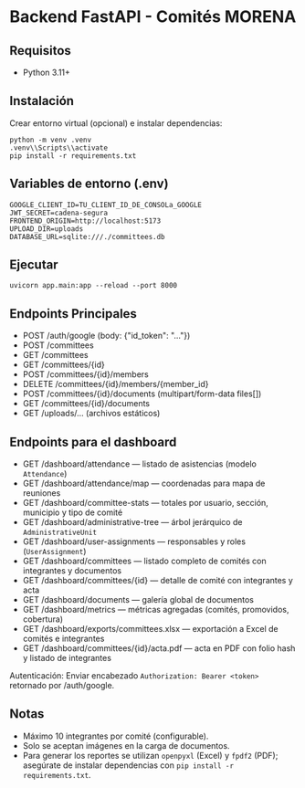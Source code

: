 # Backend FastAPI - Comités MORENA

## Requisitos
- Python 3.11+

## Instalación
Crear entorno virtual (opcional) e instalar dependencias:

```
python -m venv .venv
.venv\\Scripts\\activate
pip install -r requirements.txt
```

## Variables de entorno (.env)
```
GOOGLE_CLIENT_ID=TU_CLIENT_ID_DE_CONSOLa_GOOGLE
JWT_SECRET=cadena-segura
FRONTEND_ORIGIN=http://localhost:5173
UPLOAD_DIR=uploads
DATABASE_URL=sqlite:///./committees.db
```

## Ejecutar
```
uvicorn app.main:app --reload --port 8000
```

## Endpoints Principales
- POST /auth/google  (body: {"id_token": "..."})
- POST /committees
- GET /committees
- GET /committees/{id}
- POST /committees/{id}/members
- DELETE /committees/{id}/members/{member_id}
- POST /committees/{id}/documents (multipart/form-data files[])
- GET /committees/{id}/documents
- GET /uploads/... (archivos estáticos)

## Endpoints para el dashboard
- GET /dashboard/attendance — listado de asistencias (modelo `Attendance`)
- GET /dashboard/attendance/map — coordenadas para mapa de reuniones
- GET /dashboard/committee-stats — totales por usuario, sección, municipio y tipo de comité
- GET /dashboard/administrative-tree — árbol jerárquico de `AdministrativeUnit`
- GET /dashboard/user-assignments — responsables y roles (`UserAssignment`)
- GET /dashboard/committees — listado completo de comités con integrantes y documentos
- GET /dashboard/committees/{id} — detalle de comité con integrantes y acta
- GET /dashboard/documents — galería global de documentos
- GET /dashboard/metrics — métricas agregadas (comités, promovidos, cobertura)
- GET /dashboard/exports/committees.xlsx — exportación a Excel de comités e integrantes
- GET /dashboard/committees/{id}/acta.pdf — acta en PDF con folio hash y listado de integrantes

Autenticación: Enviar encabezado `Authorization: Bearer <token>` retornado por /auth/google.

## Notas
- Máximo 10 integrantes por comité (configurable). 
- Solo se aceptan imágenes en la carga de documentos.
- Para generar los reportes se utilizan `openpyxl` (Excel) y `fpdf2` (PDF); asegúrate de instalar dependencias con `pip install -r requirements.txt`.
